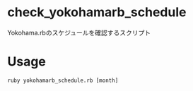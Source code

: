 # check_yokohamarb_schedule
Yokohama.rbのスケジュールを確認するスクリプト

# Usage
`ruby yokohamarb_schedule.rb [month]`

